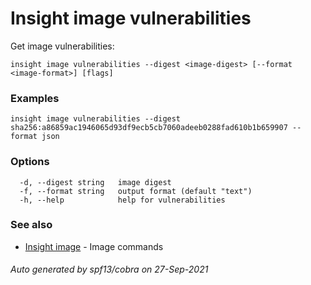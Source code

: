 # Insight image vulnerabilities

Get image vulnerabilities:

```
insight image vulnerabilities --digest <image-digest> [--format <image-format>] [flags]
```

### Examples

```
insight image vulnerabilities --digest sha256:a86859ac1946065d93df9ecb5cb7060adeeb0288fad610b1b659907 --format json
```

### Options

```
  -d, --digest string   image digest
  -f, --format string   output format (default "text")
  -h, --help            help for vulnerabilities
```

### See also

* [Insight image](insight_image.md)	 - Image commands

###### Auto generated by spf13/cobra on 27-Sep-2021
